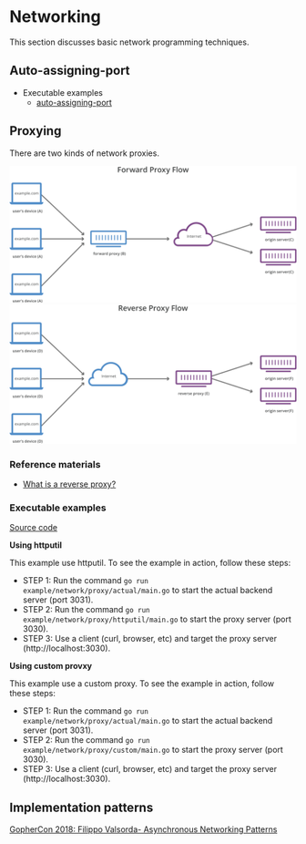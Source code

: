 # Networking

This section discusses basic network programming techniques.

## Auto-assigning-port

* Executable examples
    * [auto-assigning-port](../example/network/auto-assign-port/)

## Proxying

There are two kinds of network proxies.

![Forward proxy](./img/forward-proxy-flow.svg)
![Reverse proxy](./img/reverse-proxy-flow.svg)

### Reference materials
* [What is a reverse proxy?](https://www.cloudflare.com/en-gb/learning/cdn/glossary/reverse-proxy/)

### Executable examples

[Source code](../example/network/proxy/)

**Using httputil**

This example use httputil. To see the example in action, follow these steps:

  * STEP 1: Run the command `go run example/network/proxy/actual/main.go` to start the actual backend server (port 3031).
  * STEP 2: Run the command `go run example/network/proxy/httputil/main.go` to start the proxy server (port 3030).
  * STEP 3: Use a client (curl, browser, etc) and target the proxy server (http://localhost:3030).

**Using custom provxy**

This example use a custom proxy. To see the example in action, follow these steps:

  * STEP 1: Run the command `go run example/network/proxy/actual/main.go` to start the actual backend server (port 3031).
  * STEP 2: Run the command `go run example/network/proxy/custom/main.go` to start the proxy server (port 3030).
  * STEP 3: Use a client (curl, browser, etc) and target the proxy server (http://localhost:3030).

## Implementation patterns

[GopherCon 2018: Filippo Valsorda- Asynchronous Networking Patterns](https://www.youtube.com/watch?v=afSiVelXDTQ)

